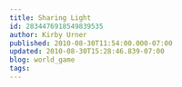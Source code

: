 ```yaml
---
title: Sharing Light
id: 2834476918549839535
author: Kirby Urner
published: 2010-08-30T11:54:00.000-07:00
updated: 2010-08-30T15:28:46.839-07:00
blog: world_game
tags: 
---
```



